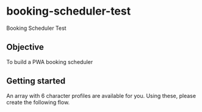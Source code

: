 # booking-scheduler-test
Booking Scheduler Test

## Objective
To build a PWA booking scheduler

## Getting started
An array with 6 character profiles are available for you.
Using these, please create the following flow.
